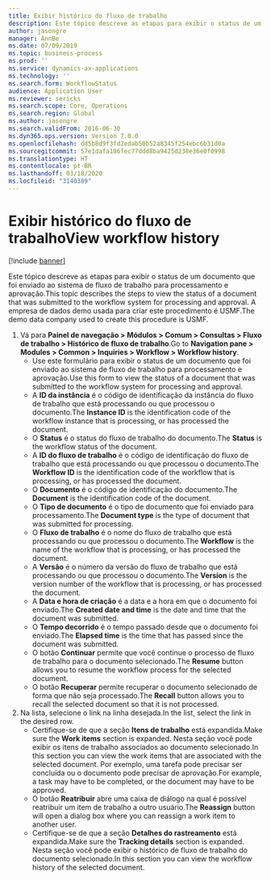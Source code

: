 ```yaml
---
title: Exibir histórico do fluxo de trabalho
description: Este tópico descreve as etapas para exibir o status de um documento que foi enviado ao sistema de fluxo de trabalho para processamento e aprovação.
author: jasongre
manager: AnnBe
ms.date: 07/09/2019
ms.topic: business-process
ms.prod: ''
ms.service: dynamics-ax-applications
ms.technology: ''
ms.search.form: WorkflowStatus
audience: Application User
ms.reviewer: sericks
ms.search.scope: Core, Operations
ms.search.region: Global
ms.author: jasongre
ms.search.validFrom: 2016-06-30
ms.dyn365.ops.version: Version 7.0.0
ms.openlocfilehash: dd5b8d9f3fd2edab50b52a8345f254ebc6b31d0a
ms.sourcegitcommit: 57e1dafa186fec77ddd8ba9425d238e36e0f0998
ms.translationtype: HT
ms.contentlocale: pt-BR
ms.lasthandoff: 03/18/2020
ms.locfileid: "3140389"
---
```

# <a name="view-workflow-history"></a><span data-ttu-id="d7424-103">Exibir histórico do fluxo de trabalho</span><span class="sxs-lookup"><span data-stu-id="d7424-103">View workflow history</span></span>

[!include [banner](../../includes/banner.md)]

<span data-ttu-id="d7424-104">Este tópico descreve as etapas para exibir o status de um documento que foi enviado ao sistema de fluxo de trabalho para processamento e aprovação.</span><span class="sxs-lookup"><span data-stu-id="d7424-104">This topic describes the steps to view the status of a document that was submitted to the workflow system for processing and approval.</span></span> <span data-ttu-id="d7424-105">A empresa de dados demo usada para criar este procedimento é USMF.</span><span class="sxs-lookup"><span data-stu-id="d7424-105">The demo data company used to create this procedure is USMF.</span></span>

1. <span data-ttu-id="d7424-106">Vá para **Painel de navegação > Módulos > Comum > Consultas > Fluxo de trabalho > Histórico de fluxo de trabalho**.</span><span class="sxs-lookup"><span data-stu-id="d7424-106">Go to **Navigation pane > Modules > Common > Inquiries > Workflow > Workflow history**.</span></span>
    - <span data-ttu-id="d7424-107">Use este formulário para exibir o status de um documento que foi enviado ao sistema de fluxo de trabalho para processamento e aprovação.</span><span class="sxs-lookup"><span data-stu-id="d7424-107">Use this form to view the status of a document that was submitted to the workflow system for processing and approval.</span></span>  
    - <span data-ttu-id="d7424-108">A **ID da instância** é o código de identificação da instância do fluxo de trabalho que está processando ou que processou o documento.</span><span class="sxs-lookup"><span data-stu-id="d7424-108">The **Instance ID** is the identification code of the workflow instance that is processing, or has processed the document.</span></span>  
    - <span data-ttu-id="d7424-109">O **Status** é o status do fluxo de trabalho do documento.</span><span class="sxs-lookup"><span data-stu-id="d7424-109">The **Status** is the workflow status of the document.</span></span>  
    - <span data-ttu-id="d7424-110">A **ID do fluxo de trabalho** é o código de identificação do fluxo de trabalho que está processando ou que processou o documento.</span><span class="sxs-lookup"><span data-stu-id="d7424-110">The **Workflow ID** is the identification code of the workflow that is processing, or has processed the document.</span></span>  
    - <span data-ttu-id="d7424-111">O **Documento** é o código de identificação do documento.</span><span class="sxs-lookup"><span data-stu-id="d7424-111">The **Document** is the identification code of the document.</span></span>  
    - <span data-ttu-id="d7424-112">O **Tipo de documento** é o tipo de documento que foi enviado para processamento.</span><span class="sxs-lookup"><span data-stu-id="d7424-112">The **Document type** is the type of document that was submitted for processing.</span></span>  
    - <span data-ttu-id="d7424-113">O **Fluxo de trabalho** é o nome do fluxo de trabalho que está processando ou que processou o documento.</span><span class="sxs-lookup"><span data-stu-id="d7424-113">The **Workflow** is the name of the workflow that is processing, or has processed the document.</span></span>  
    - <span data-ttu-id="d7424-114">A **Versão** é o número da versão do fluxo de trabalho que está processando ou que processou o documento.</span><span class="sxs-lookup"><span data-stu-id="d7424-114">The **Version** is the version number of the workflow that is processing, or has processed the document.</span></span>  
    - <span data-ttu-id="d7424-115">A **Data e hora de criação** é a data e a hora em que o documento foi enviado.</span><span class="sxs-lookup"><span data-stu-id="d7424-115">The **Created date and time** is the date and time that the document was submitted.</span></span>  
    - <span data-ttu-id="d7424-116">O **Tempo decorrido** é o tempo passado desde que o documento foi enviado.</span><span class="sxs-lookup"><span data-stu-id="d7424-116">The **Elapsed time** is the time that has passed since the document was submitted.</span></span>  
    - <span data-ttu-id="d7424-117">O botão **Continuar** permite que você continue o processo de fluxo de trabalho para o documento selecionado.</span><span class="sxs-lookup"><span data-stu-id="d7424-117">The **Resume** button allows you to resume the workflow process for the selected document.</span></span>  
    - <span data-ttu-id="d7424-118">O botão **Recuperar** permite recuperar o documento selecionado de forma que não seja processado.</span><span class="sxs-lookup"><span data-stu-id="d7424-118">The **Recall** button allows you to recall the selected document so that it is not processed.</span></span>   
2. <span data-ttu-id="d7424-119">Na lista, selecione o link na linha desejada.</span><span class="sxs-lookup"><span data-stu-id="d7424-119">In the list, select the link in the desired row.</span></span>
    - <span data-ttu-id="d7424-120">Certifique-se de que a seção **Itens de trabalho** está expandida.</span><span class="sxs-lookup"><span data-stu-id="d7424-120">Make sure the **Work items** section is expanded.</span></span> <span data-ttu-id="d7424-121">Nesta seção você pode exibir os itens de trabalho associados ao documento selecionado.</span><span class="sxs-lookup"><span data-stu-id="d7424-121">In this section you can view the work items that are associated with the selected document.</span></span> <span data-ttu-id="d7424-122">Por exemplo, uma tarefa pode precisar ser concluída ou o documento pode precisar de aprovação.</span><span class="sxs-lookup"><span data-stu-id="d7424-122">For example, a task may have to be completed, or the document may have to be approved.</span></span>  
    - <span data-ttu-id="d7424-123">O botão **Reatribuir** abre uma caixa de diálogo na qual é possível reatribuir um item de trabalho a outro usuário.</span><span class="sxs-lookup"><span data-stu-id="d7424-123">The **Reassign** button will open a dialog box where you can reassign a work item to another user.</span></span>  
    - <span data-ttu-id="d7424-124">Certifique-se de que a seção **Detalhes do rastreamento** está expandida.</span><span class="sxs-lookup"><span data-stu-id="d7424-124">Make sure the **Tracking details** section is expanded.</span></span> <span data-ttu-id="d7424-125">Nesta seção você pode exibir o histórico de fluxo de trabalho do documento selecionado.</span><span class="sxs-lookup"><span data-stu-id="d7424-125">In this section you can view the workflow history of the selected document.</span></span>  

